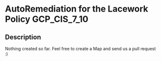 # AutoRemediation for the Lacework Policy GCP_CIS_7_10

## Description
Nothing created so far. Feel free to create a Map and send us a pull request :)
